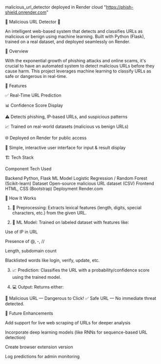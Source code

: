  malicious_url_detector deployed in Render cloud 
"https://phish-shield.onrender.com"

🚨 Malicious URL Detector 🔗

An intelligent web-based system that detects and classifies URLs as malicious or benign using machine learning. Built with Python (Flask), trained on a real dataset, and deployed seamlessly on Render.

📌 Overview

With the exponential growth of phishing attacks and online scams, it's crucial to have an automated system to detect malicious URLs before they cause harm. This project leverages machine learning to classify URLs as safe or dangerous in real-time.


🧠 Features

✅ Real-Time URL Prediction

📊 Confidence Score Display

⚠️ Detects phishing, IP-based URLs, and suspicious patterns

📈 Trained on real-world datasets (malicious vs benign URLs)

🌐 Deployed on Render for public access

💬 Simple, interactive user interface for input & result display


🏗️ Tech Stack

Component	Tech Used

Backend	Python, Flask
ML Model	Logistic Regression / Random Forest (Scikit-learn)
Dataset	Open-source malicious URL dataset (CSV)
Frontend	HTML, CSS (Bootstrap)
Deployment	Render.com


🚀 How It Works

1. 🧹 Preprocessing:
Extracts lexical features (length, digits, special characters, etc.) from the given URL.


2. 🤖 ML Model:
Trained on labeled dataset with features like:

Use of IP in URL

Presence of @, -, //

Length, subdomain count

Blacklisted words like login, verify, update, etc.


3. 📈 Prediction:
Classifies the URL with a probability/confidence score using the trained model.


4. 💻 Output:
Returns either:

🚫 Malicious URL — Dangerous to Click!
✅ Safe URL — No immediate threat detected.


🧠 Future Enhancements

Add support for live web scraping of URLs for deeper analysis

Incorporate deep learning models (like RNNs for sequence-based URL detection)

Create browser extension version

Log predictions for admin monitoring



